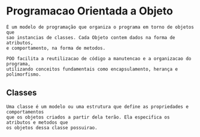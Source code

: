 # Programacao Orientada a Objeto

    É um modelo de programação que organiza o programa em torno de objetos que 
    sao instancias de classes. Cada Objeto contem dados na forma de atributos, 
    e comportamento, na forma de metodos.

    POO facilita a reutilizacao de código a manutencao e a organizacao do programa,
    utilizando conceitos fundamentais como encapsulamento, herança e polimorfismo.

## Classes

    Uma classe é um modelo ou uma estrutura que define as propriedades e comportamentos
    que os objetos criados a partir dela terão. Ela especifica os atributos e metodos que 
    os objetos dessa classe possuirao.

